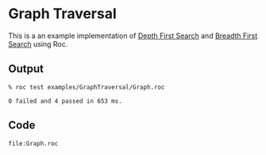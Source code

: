 # Graph Traversal

This is a an example implementation of [Depth First Search](https://en.wikipedia.org/wiki/Depth-first_search) and [Breadth First Search](https://en.wikipedia.org/wiki/Breadth-first_search) using Roc.

## Output

```
% roc test examples/GraphTraversal/Graph.roc

0 failed and 4 passed in 653 ms.

```

## Code
```roc
file:Graph.roc
```